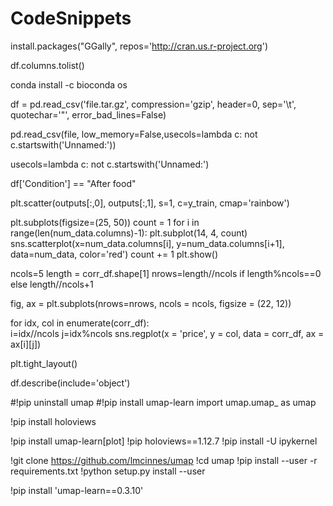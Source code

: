 # CodeSnippets

install.packages("GGally", repos='http://cran.us.r-project.org')

df.columns.tolist()

conda install -c bioconda os

df = pd.read_csv('file.tar.gz', compression='gzip', header=0, sep='\t', quotechar='"', error_bad_lines=False)

pd.read_csv(file, low_memory=False,usecols=lambda c: not c.startswith('Unnamed:'))

usecols=lambda c: not c.startswith('Unnamed:')

df['Condition'] == "After food"

plt.scatter(outputs[:,0], outputs[:,1], s=1, c=y_train, cmap='rainbow')



plt.subplots(figsize=(25, 50))
count = 1
for i in range(len(num_data.columns)-1):
    plt.subplot(14, 4, count)
    sns.scatterplot(x=num_data.columns[i], y=num_data.columns[i+1],
                        data=num_data, color='red')
    count += 1
plt.show()




ncols=5
length = corr_df.shape[1]
nrows=length//ncols if length%ncols==0 else length//ncols+1

fig, ax = plt.subplots(nrows=nrows, ncols = ncols, figsize = (22, 12))

for idx, col in enumerate(corr_df):  
    i=idx//ncols
    j=idx%ncols
    sns.regplot(x = 'price', y = col, data = corr_df, ax = ax[i][j])

plt.tight_layout()








df.describe(include='object')


#!pip uninstall umap
#!pip install umap-learn
import umap.umap_ as umap

!pip install holoviews

!pip install umap-learn[plot]
!pip holoviews==1.12.7
!pip install -U ipykernel

!git clone https://github.com/lmcinnes/umap
!cd umap
!pip install --user -r requirements.txt
!python setup.py install --user

!pip install 'umap-learn==0.3.10'


